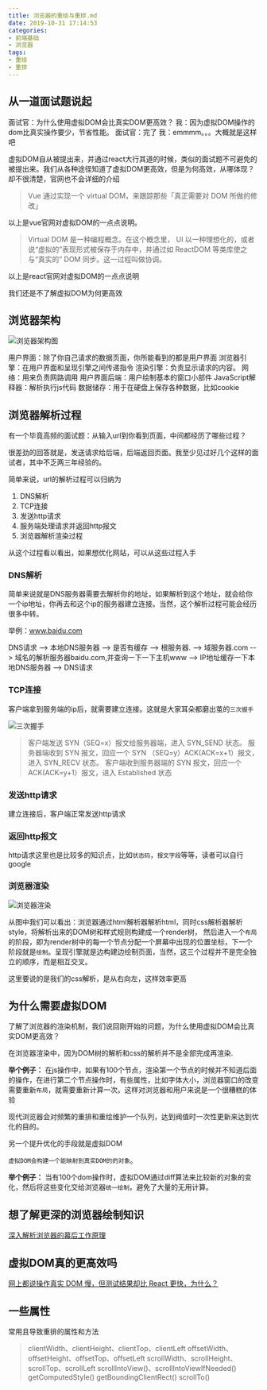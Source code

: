 ```yaml
---
title: 浏览器的重绘与重排.md
date: 2019-10-31 17:14:53
categories:
- 前端基础
- 浏览器
tags:
- 重绘
- 重排
---
```


## 从一道面试题说起

面试官：为什么使用虚拟DOM会比真实DOM更高效？
我：因为虚拟DOM操作的dom比真实操作要少，节省性能。
面试官：完了
我：emmmm。。。大概就是这样吧

虚拟DOM自从被提出来，并通过react大行其道的时候，类似的面试题不可避免的被提出来。我们从各种途径知道了虚拟DOM更高效，但是为何高效，从哪体现？却不很清楚，官网也不会详细的介绍

> Vue 通过实现一个 virtual DOM，来跟踪那些「真正需要对 DOM 所做的修改」

以上是vue官网对虚拟DOM的一点点说明。

>Virtual DOM 是一种编程概念。在这个概念里， UI 以一种理想化的，或者说“虚拟的”表现形式被保存于内存中，并通过如 ReactDOM 等类库使之与“真实的” DOM 同步。这一过程叫做协调。

以上是react官网对虚拟DOM的一点点说明

我们还是不了解虚拟DOM为何更高效

##  浏览器架构

![浏览器架构图][1]

用户界面：除了你自己请求的数据页面，你所能看到的都是用户界面
浏览器引擎：在用户界面和呈现引擎之间传递指令
渲染引擎：负责显示请求的内容。
网络：用来负责网路调用
用户界面后端：用户绘制基本的窗口小部件
JavaScript解释器：解析执行js代码
数据储存：用于在硬盘上保存各种数据，比如cookie

## 浏览器解析过程

有一个毕竟高频的面试题：从输入url到你看到页面，中间都经历了哪些过程？

很差劲的回答就是，发送请求给后端，后端返回页面。我至少见过好几个这样的面试者，其中不乏两三年经验的。

简单来说，url的解析过程可以归纳为
1. DNS解析
2. TCP连接
3. 发送http请求
4. 服务端处理请求并返回http报文
5. 浏览器解析渲染过程

从这个过程看以看出，如果想优化网站，可以从这些过程入手

### DNS解析

简单来说就是DNS服务器需要去解析你的地址，如果解析到这个地址，就会给你一个ip地址，你再去和这个ip的服务器建立连接。当然，这个解析过程可能会经历很多中转。

举例：www.baidu.com

DNS请求 --> 本地DNS服务器 --> 是否有缓存 --> 根服务器. --> 域服务器.com --> 域名的解析服务器baidu.com,并查询一下一下主机www --> IP地址缓存一下本地DNS服务器 --> DNS请求

### TCP连接

客户端拿到服务端的ip后，就需要建立连接。这就是大家耳朵都磨出茧的`三次握手`

![三次握手][2]

> 客户端发送 SYN（SEQ=x）报文给服务器端，进入 SYN_SEND 状态。
> 服务器端收到 SYN 报文，回应一个 SYN （SEQ=y）ACK(ACK=x+1）报文，进入 SYN_RECV 状态。
> 客户端收到服务器端的 SYN 报文，回应一个 ACK(ACK=y+1）报文，进入 Established 状态

### 发送http请求

建立连接后，客户端正常发送http请求

### 返回http报文

http请求这里也是比较多的知识点，比如`状态码`，`报文字段`等等，读者可以自行google

### 浏览器渲染

![浏览器渲染][3]

从图中我们可以看出：浏览器通过html解析器解析html，同时css解析器解析style，将解析出来的DOM树和样式规则构建成一个render树，
然后进入一个`布局`的阶段，即为render树中的每一个节点分配一个屏幕中出现的位置坐标，下一个阶段就是`绘制`。呈现引擎就是边构建边绘制页面，当然，这三个过程并不是完全独立的顺序，而是相互交叉。

这里要说的是我们的css解析，是从右向左，这样效率更高

## 为什么需要虚拟DOM

了解了浏览器的渲染机制，我们说回刚开始的问题，为什么使用虚拟DOM会比真实DOM更高效？

在浏览器渲染中，因为DOM树的解析和css的解析并不是全部完成再渲染.

**举个例子：** 在js操作中，如果有100个节点，渲染第一个节点的时候并不知道后面的操作，在进行第二个节点操作时，有些属性，比如字体大小，浏览器窗口的改变需要重新`布局`，就需要重新计算一次。这样对浏览器和用户来说是一个很糟糕的体验

现代浏览器会对频繁的重排和重绘维护一个队列，达到阀值时一次性更新来达到优化的目的。

另一个提升优化的手段就是虚拟DOM

`虚拟DOM会构建一个能映射到真实DOM的的对象`。

**举个例子：** 当有100个dom操作时，虚拟DOM通过diff算法来比较新的对象的变化，然后将这些变化交给浏览器`统一绘制`，避免了大量的无用计算。

## 想了解更深的浏览器绘制知识

[深入解析浏览器的幕后工作原理](https://www.cnblogs.com/lhb25/p/how-browsers-work.html)


## 虚拟DOM真的更高效吗

[网上都说操作真实 DOM 慢，但测试结果却比 React 更快，为什么？](https://www.zhihu.com/question/31809713)


## 一些属性

常用且导致重排的属性和方法
> clientWidth、clientHeight、clientTop、clientLeft
offsetWidth、offsetHeight、offsetTop、offsetLeft
scrollWidth、scrollHeight、scrollTop、scrollLeft
scrollIntoView()、scrollIntoViewIfNeeded()
getComputedStyle()
getBoundingClientRect()
scrollTo()



[1]: https://blog-images-1252854786.cos.ap-guangzhou.myqcloud.com/imgs/frontend/640.webp
[2]: https://blog-images-1252854786.cos.ap-guangzhou.myqcloud.com/imgs/frontend/tcp.jpg
[3]: https://blog-images-1252854786.cos.ap-guangzhou.myqcloud.com/imgs/frontend/render.jpg